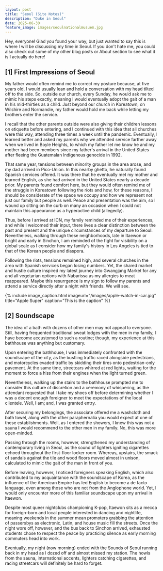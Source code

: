 ```yaml
---
layout: post
title: "Seoul (Site Notes)"
description: "Duke in Seoul"
date: 2025-06-30
feature_image: images/seoulnationalmusuem.jpg
---
```


Hey, everyone! Glad you found your way, but just wanted to say this is where I will be discussing my time in Seoul. If you don't hate me, you could also check out some of my other blog posts or About section to see what it is I actually do here!

<!--more-->

## \[1\] First Impressions of Seoul

My father would often remind me to correct my posture because, at five years old, I would usually lean and hold a conversation with my head tilted off to the side. So, outside our church, every Sunday, he would ask me to mimic his steps exactly, meaning I would eventually adopt the gait of a man in his mid-thirties as a child. Just beyond our church in Koreatown, on Wilshire and Normandie, my father would hold me back while letting my brothers enter the service. 

I recall that the other parents outside were also giving their children lessons on etiquette before entering, and I continued with this idea that all churches were this way, attending three times a week until the pandemic. Eventually, I learned better and asked my parents why we attended service farther away when we lived in Boyle Heights, to which my father let me know he and my mother had been members since my father's arrival in the United States after fleeing the Guatemalan Indigenous genocide in 1992. 

That same year, tensions between minority groups in the area arose, and my dad arrived in Pico-Union. In this nearby ghetto, he naturally found Spanish services offered. It was there that he eventually met my mother and learned English, as she had arrived in the United States nearly a decade prior. My parents found comfort here, but they would often remind me of the struggle in Koreatown following the riots and how, for these reasons, I should be considerate of the space we occupy and how we represent not just our family but people as well. Peace and presentation was the aim, so I wound up sitting on the curb on many an occasion when I could not maintain this appearance as a hyperactive child (allegedly). 

Thus, before I arrived at ICN, my family reminded me of their experiences, and while I welcomed their input, there lives a clear distinction between the past and present and the unique circumstances of my departure to Seoul. Nevertheless, walking through these neighborhoods, late in Itaewon or bright and early in Sinchon, I am reminded of the fight for visibility on a global scale as I consider how my family's history in Los Angeles is tied to that of the Korean people and diaspora. 

Following the riots, tensions remained high, and several churches in the area with Spanish services began losing numbers. Yet, the shared market and hustle culture inspired my latest journey into Gwangjang Market for any and all vegetarian options with Nabarissa as my allergies to meat reappeared. Maybe this resurrgence is my sign to follow my parents and attend a service directly after a night with friends. We will see.


{% include image_caption.html imageurl="/images/apple-watch-in-car.jpg" title="Apple Super" caption="This is the caption" %}

## \[2\] Soundscape

The idea of a bath with dozens of other men may not appeal to everyone. Still, having frequented traditional sweat lodges with the men in my family, I have become accustomed to such a routine; though, my experience at this bathhouse was anything but customary. 

Upon entering the bathhouse, I was immediately confronted with the soundscape of the city, as the bustling traffic raced alongside pedestrians, and motorcycles evaded traffic by skidding their tires onto pedestrian-only pavement. At the same time, streetcars whirred at red lights, waiting for the moment to force a hiss from their engines when the light turned green. 

Nevertheless, walking up the stairs to the bathhouse prompted me to consider this culture of discretion and a ceremony of whispering, as the attendant requested that I take my shoes off before determining whether I was a decent enough foreigner to meet the expectations of the local clientele. Well, I am; and, I was granted entry. 

After securing my belongings, the associate offered me a washcloth and bath towel, along with the other paraphernalia you would expect at one of these establishments. Well, as I entered the showers, I knew this was not a sauna I would recommend to the other men in my family. No, this was more open-minded. 

Passing through the rooms, however, strengthened my understanding of contemporary living in Seoul, as the sound of lighters igniting cigarettes echoed throughout the first-floor locker room. Whereas, upstairs, the smack of sandals against the tile and wood floors moved almost in unison, calculated to mimic the gait of the man in front of you. 

Before leaving, however, I noticed foreigners speaking English, which also contributed to my acquaintance with the soundscape of Korea, as the influence of the American Empire has led English to become a de facto language, even among those who are not from the Anglophone world. Yet, I would only encounter more of this familiar soundscape upon my arrival in Itaewon. 

Despite most queer nightclubs championing K-pop, Itaewon sits as a mecca for foreign-born and local people interested in dancing and nightlife, meaning weekends in the summer mean promoters grabbing the attention of passersbys as electronic, Latin, and house music fill the streets. Once the night wore off, however, and the bus back to Sinchon arrived, exhausted students chose to respect the peace by practicing silence as early morning commuters head into work.

Eventually, my night (now morning) ended with the Sounds of Seoul running back in my head as I dozed off and almost missed my station. The howls from the sauna, international accents, lighters catching cigarettes, and racing streetcars will definitely be hard to forget. 